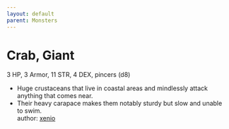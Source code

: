 ```yaml
---
layout: default
parent: Monsters 
--- 
```

# Crab, Giant
3 HP, 3 Armor, 11 STR, 4 DEX, pincers (d8)  
- Huge crustaceans that live in coastal areas and mindlessly attack anything that comes near.  
- Their heavy carapace makes them notably sturdy but slow and unable to swim.  
author: [xenio](https://xenioinabottle.blogspot.com) 

